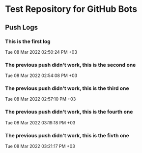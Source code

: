 # Test Repository for GitHub Bots

## Push Logs
### This is the first log
Tue 08 Mar 2022 02:50:24 PM +03
### The previous push didn't work, this is the second one
Tue 08 Mar 2022 02:54:08 PM +03
### The previous push didn't work, this is the third one
Tue 08 Mar 2022 02:57:10 PM +03
### The previous push didn't work, this is the fourth one
Tue 08 Mar 2022 03:19:18 PM +03
### The previous push didn't work, this is the fivth one
Tue 08 Mar 2022 03:21:17 PM +03
